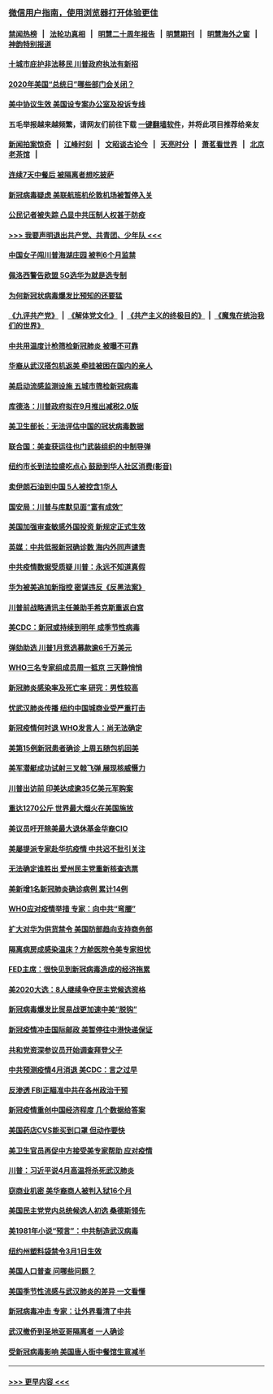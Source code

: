 ### [微信用户指南，使用浏览器打开体验更佳](https://github.com/gfw-breaker/banned-news1/blob/master/indexes/wechat-guide.md?t=0)
#### [禁闻热榜](热点新闻.md?t=0)  &nbsp;&nbsp;|&nbsp;&nbsp; [法轮功真相](https://github.com/gfw-breaker/truth/blob/master/README.md?t=0) &nbsp;&nbsp;|&nbsp;&nbsp; [明慧二十周年报告](https://github.com/gfw-breaker/mh-reports/blob/master/README.md?t=0) &nbsp;&nbsp;|&nbsp;&nbsp;[明慧期刊](https://github.com/gfw-breaker/mh-qikan) &nbsp;&nbsp;|&nbsp;&nbsp; [明慧海外之窗](https://github.com/gfw-breaker/mh-news/blob/master/README.md?t=0) &nbsp;&nbsp;|&nbsp;&nbsp; [神韵特别报道](https://github.com/gfw-breaker/mh-news/blob/master/shenyun.md?t=0)
#### [十城市庇护非法移民 川普政府执法有新招](../pages/nsc412/n11870410.md?t=02151311) 
#### [2020年美国“总统日”哪些部门会关闭？](../pages/nsc412/n11870148.md?t=02151311) 
#### [美中协议生效 美国设专案办公室及投诉专线](../pages/nsc412/n11870266.md?t=02151311) 
#### 五毛举报越来越频繁，请网友们前往下载 [一键翻墙软件](https://github.com/gfw-breaker/ssr-accounts)，并将此项目推荐给亲友
#### [新闻拍案惊奇](https://github.com/gfw-breaker/banned-news1/blob/master/pages/link4.md) &nbsp;&nbsp;|&nbsp;&nbsp; [江峰时刻](https://github.com/gfw-breaker/banned-news1/blob/master/pages/link4.md) &nbsp;&nbsp;|&nbsp;&nbsp; [文昭谈古论今](https://github.com/gfw-breaker/banned-news1/blob/master/pages/link4.md) &nbsp;&nbsp;|&nbsp;&nbsp; [天亮时分](https://github.com/gfw-breaker/banned-news1/blob/master/pages/link4.md) &nbsp;&nbsp;|&nbsp;&nbsp; [萧茗看世界](https://github.com/gfw-breaker/banned-news1/blob/master/pages/link4.md) &nbsp;&nbsp;|&nbsp;&nbsp; [北京老茶馆](https://github.com/gfw-breaker/banned-news1/blob/master/pages/link4.md) &nbsp;&nbsp;|&nbsp;&nbsp; 
#### [连续7天中餐后 被隔离者想吃披萨](../pages/nsc412/n11870243.md?t=02151311) 
#### [新冠病毒疑虑 美联航班机伦敦机场被暂停入关](../pages/nsc412/n11870015.md?t=02151311) 
#### [公民记者被失踪 凸显中共压制人权甚于防疫](../pages/nsc412/n11870042.md?t=02151311) 
#### [>>> 我要声明退出共产党、共青团、少年队 <<<](https://github.com/begood0513/goodnews/blob/master/quit/letter.md) 
#### [中国女子闯川普海湖庄园 被判6个月监禁](../pages/nsc412/n11869919.md?t=02151311) 
#### [佩洛西警告欧盟 5G选华为就是选专制](../pages/nsc412/n11869898.md?t=02151311) 
#### [为何新冠状病毒爆发比预知的还要猛](../pages/nsc412/n11869828.md?t=02151311) 
#### [《九评共产党》](https://github.com/begood0513/9ping.md/blob/master/README.md) &nbsp;|&nbsp; [《解体党文化》](../../../../jtdwh.md/blob/master/README.md)  &nbsp;|&nbsp; [《共产主义的终极目的》](../../../../gczydzjmd.md/blob/master/README.md) &nbsp;|&nbsp; [《魔鬼在统治我们的世界》](../../../../mgztzwmdsj.md/blob/master/README.md) 
#### [中共用温度计枪筛检新冠肺炎 被曝不可靠](../pages/nsc412/n11869707.md?t=02151311) 
#### [华裔从武汉搭包机返美 牵挂被困在国内的亲人](../pages/nsc412/n11869711.md?t=02151311) 
#### [美启动流感监测设施 五城市筛检新冠病毒](../pages/nsc412/n11869689.md?t=02151311) 
#### [库德洛：川普政府拟在9月推出减税2.0版](../pages/nsc412/n11869627.md?t=02151311) 
#### [美卫生部长：无法评估中国的冠状病毒数据](../pages/nsc412/n11869301.md?t=02151311) 
#### [联合国：美查获运往也门武装组织的中制导弹](../pages/nsc412/n11868677.md?t=02151311) 
#### [纽约市长到法拉盛吃点心  鼓励到华人社区消费(影音)](../pages/nsc412/n11868197.md?t=02151311) 
#### [卖伊朗石油到中国  5人被控含1华人](../pages/nsc412/n11867988.md?t=02151311) 
#### [国安局：川普与库默见面“富有成效”](../pages/nsc412/n11867976.md?t=02151311) 
#### [美国加强审查敏感外国投资 新规定正式生效](../pages/nsc412/n11868041.md?t=02151311) 
#### [英媒：中共低报新冠确诊数 海内外同声谴责](../pages/nsc412/n11867421.md?t=02151311) 
#### [中共疫情数据受质疑 川普：永远不知道真假](../pages/nsc412/n11867195.md?t=02151311) 
#### [华为被美追加新指控 密谋违反《反黑法案》](../pages/nsc412/n11867191.md?t=02151311) 
#### [川普前战略通讯主任兼助手希克斯重返白宫](../pages/nsc412/n11867104.md?t=02151311) 
#### [美CDC：新冠或持续到明年 成季节性病毒](../pages/nsc412/n11867279.md?t=02151311) 
#### [弹劾助选 川普1月竞选募款逾6千万美元](../pages/nsc412/n11866950.md?t=02151311) 
#### [WHO三名专家组成员周一抵京 三天静悄悄](../pages/nsc412/n11866947.md?t=02151311) 
#### [新冠肺炎感染率及死亡率 研究：男性较高](../pages/nsc412/n11866956.md?t=02151311) 
#### [忧武汉肺炎传播 纽约中国城商业受严重打击](../pages/nsc412/n11866902.md?t=02151311) 
#### [新冠疫情何时退 WHO发言人：尚无法确定](../pages/nsc412/n11866864.md?t=02151311) 
#### [美第15例新冠患者确诊 上周五随包机回美](../pages/nsc412/n11866852.md?t=02151311) 
#### [美军潜艇成功试射三叉戟飞弹 展现核威慑力](../pages/nsc412/n11866046.md?t=02151311) 
#### [川普出访前 印美达成逾35亿美元军购案](../pages/nsc412/n11865444.md?t=02151311) 
#### [重达1270公斤 世界最大烟火在美国施放](../pages/nsc412/n11865198.md?t=02151311) 
#### [美议员吁开除美最大退休基金华裔CIO](../pages/nsc412/n11865230.md?t=02151311) 
#### [美屡提派专家赴华抗疫情 中共迟不批引关注](../pages/nsc412/n11864719.md?t=02151311) 
#### [无法确定谁胜出 爱州民主党重新核查选票](../pages/nsc412/n11864830.md?t=02151311) 
#### [美新增1名新冠肺炎确诊病例 累计14例](../pages/nsc412/n11864893.md?t=02151311) 
#### [WHO应对疫情举措 专家：向中共“弯腰”](../pages/nsc412/n11864727.md?t=02151311) 
#### [扩大对华为供货禁令 美国防部趋向支持商务部](../pages/nsc412/n11864773.md?t=02151311) 
#### [隔离病房成感染温床？方舱医院令美专家担忧](../pages/nsc412/n11864575.md?t=02151311) 
#### [FED主席：很快见到新冠病毒造成的经济拖累](../pages/nsc412/n11864507.md?t=02151311) 
#### [美2020大选：8人继续争夺民主党候选资格](../pages/nsc412/n11864327.md?t=02151311) 
#### [新冠病毒爆发比贸易战更加速中美“脱钩”](../pages/nsc412/n11864470.md?t=02151311) 
#### [新冠疫情冲击国际邮政 美暂停往中港快递保证](../pages/nsc412/n11864207.md?t=02151311) 
#### [共和党资深参议员开始调查拜登父子](../pages/nsc412/n11863984.md?t=02151311) 
#### [中共预测疫情4月消退 美CDC：言之过早](../pages/nsc412/n11864310.md?t=02151311) 
#### [反渗透 FBI正瞄准中共在各州政治干预](../pages/nsc412/n11864300.md?t=02151311) 
#### [新冠疫情重创中国经济程度 几个数据给答案](../pages/nsc412/n11864203.md?t=02151311) 
#### [美国药店CVS能买到口罩 但动作要快](../pages/nsc412/n11862438.md?t=02151311) 
#### [美卫生官员再促中方接受美专家帮助 应对疫情](../pages/nsc412/n11864043.md?t=02151311) 
#### [川普：习近平说4月高温将杀死武汉肺炎](../pages/nsc412/n11860814.md?t=02151311) 
#### [窃商业机密 美华裔商人被判入狱16个月](../pages/nsc412/n11863911.md?t=02151311) 
#### [美国民主党党内总统候选人初选 桑德斯领先](../pages/nsc412/n11863475.md?t=02151311) 
#### [美1981年小说“预言”：中共制造武汉病毒](../pages/nsc412/n11863306.md?t=02151311) 
#### [纽约州塑料袋禁令3月1日生效](../pages/nsc412/n11862832.md?t=02151311) 
#### [美国人口普查  问哪些问题？](../pages/nsc412/n11862808.md?t=02151311) 
#### [美国季节性流感与武汉肺炎的差异 一文看懂](../pages/nsc412/n11862428.md?t=02151311) 
#### [新冠病毒冲击 专家：让外界看清了中共](../pages/nsc412/n11862280.md?t=02151311) 
#### [武汉撤侨到圣地亚哥隔离者 一人确诊](../pages/nsc412/n11862460.md?t=02151311) 
#### [受新冠病毒影响 美国唐人街中餐馆生意减半](../pages/nsc412/n11861940.md?t=02151311) 

----
#### [ >>> 更早内容 <<< ](../indexes/nsc412-earlier.md)
